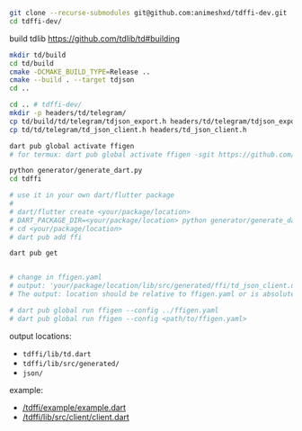 ```bash
git clone --recurse-submodules git@github.com:animeshxd/tdffi-dev.git
cd tdffi-dev/
```
build tdlib https://github.com/tdlib/td#building

```bash
mkdir td/build
cd td/build
cmake -DCMAKE_BUILD_TYPE=Release ..
cmake --build . --target tdjson
cd ..
```

```bash
cd .. # tdffi-dev/
mkdir -p headers/td/telegram/
cp td/build/td/telegram/tdjson_export.h headers/td/telegram/tdjson_export.h
cp td/td/telegram/td_json_client.h headers/td_json_client.h

dart pub global activate ffigen
# for termux: dart pub global activate ffigen -sgit https://github.com/animeshxd/ffigen

python generator/generate_dart.py
cd tdffi

# use it in your own dart/flutter package
#
# dart/flutter create <your/package/location>
# DART_PACKAGE_DIR=<your/package/location> python generator/generate_dart.py
# cd <your/package/location>
# dart pub add ffi

dart pub get


# change in ffigen.yaml
# output: 'your/package/location/lib/src/generated/ffi/td_json_client.dart'
# The output: location should be relative to ffigen.yaml or is absolute

# dart pub global run ffigen --config ../ffigen.yaml 
# dart pub global run ffigen --config <path/to/ffigen.yaml> 
```
output locations:  
   - `tdffi/lib/td.dart`
   - `tdffi/lib/src/generated/` 
   - `json/` 

example:
 - [/tdffi/example/example.dart](https://github.com/animeshxd/tdffi-dev/blob/master/tdffi/example/example.dart)
 - [/tdffi/lib/src/client/client.dart](https://github.com/animeshxd/tdffi-dev/blob/master/tdffi/lib/src/client/client.dart)
